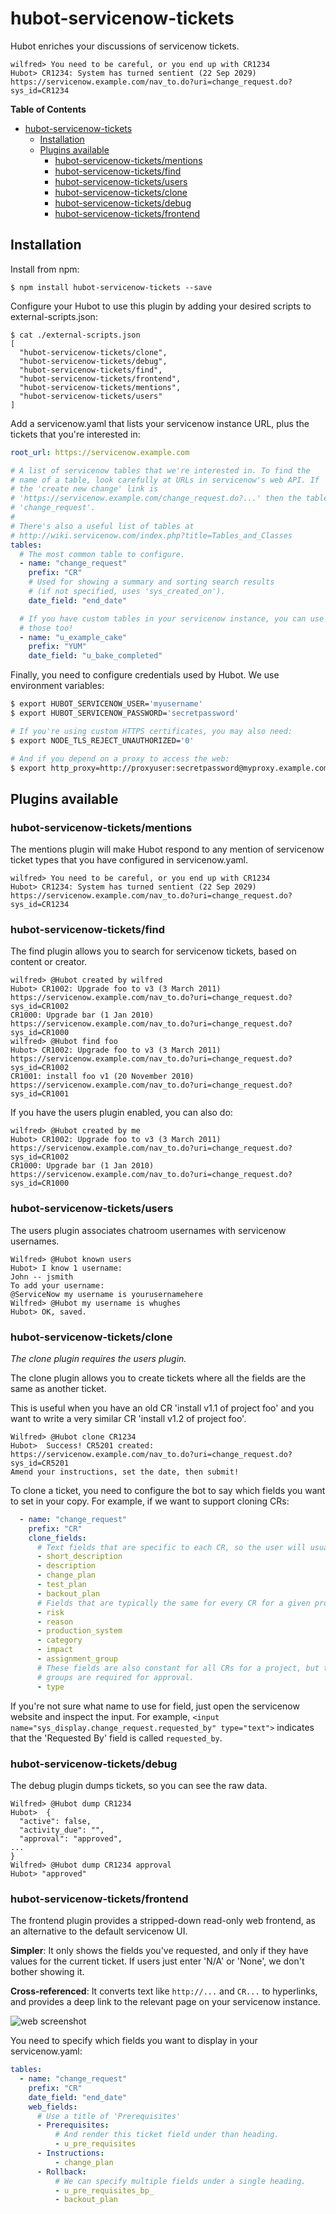 # hubot-servicenow-tickets

Hubot enriches your discussions of servicenow tickets.

```
wilfred> You need to be careful, or you end up with CR1234
Hubot> CR1234: System has turned sentient (22 Sep 2029) https://servicenow.example.com/nav_to.do?uri=change_request.do?sys_id=CR1234
```

<!-- markdown-toc start - Don't edit this section. Run M-x markdown-toc-generate-toc again -->
**Table of Contents**

- [hubot-servicenow-tickets](#hubot-servicenow-tickets)
    - [Installation](#installation)
    - [Plugins available](#plugins-available)
        - [hubot-servicenow-tickets/mentions](#hubot-servicenowmentions)
        - [hubot-servicenow-tickets/find](#hubot-servicenowfind)
        - [hubot-servicenow-tickets/users](#hubot-servicenowusers)
        - [hubot-servicenow-tickets/clone](#hubot-servicenowclone)
        - [hubot-servicenow-tickets/debug](#hubot-servicenowdebug)
        - [hubot-servicenow-tickets/frontend](#hubot-servicenowfrontend)

<!-- markdown-toc end -->

## Installation

Install from npm:

```
$ npm install hubot-servicenow-tickets --save
```

Configure your Hubot to use this plugin by adding your desired scripts
to external-scripts.json:

```
$ cat ./external-scripts.json
[
  "hubot-servicenow-tickets/clone",
  "hubot-servicenow-tickets/debug",
  "hubot-servicenow-tickets/find",
  "hubot-servicenow-tickets/frontend",
  "hubot-servicenow-tickets/mentions",
  "hubot-servicenow-tickets/users"
]
```

Add a servicenow.yaml that lists your servicenow instance URL, plus the
tickets that you're interested in:

``` yaml
root_url: https://servicenow.example.com

# A list of servicenow tables that we're interested in. To find the
# name of a table, look carefully at URLs in servicenow's web API. If
# the 'create new change' link is
# 'https://servicenow.example.com/change_request.do?...' then the table name is
# 'change_request'.
#
# There's also a useful list of tables at
# http://wiki.servicenow.com/index.php?title=Tables_and_Classes
tables:
  # The most common table to configure.
  - name: "change_request"
    prefix: "CR"
    # Used for showing a summary and sorting search results
    # (if not specified, uses 'sys_created_on').
    date_field: "end_date"

  # If you have custom tables in your servicenow instance, you can use
  # those too!
  - name: "u_example_cake"
    prefix: "YUM"
    date_field: "u_bake_completed"
```

Finally, you need to configure credentials used by Hubot. We use
environment variables:

```bash
$ export HUBOT_SERVICENOW_USER='myusername'
$ export HUBOT_SERVICENOW_PASSWORD='secretpassword'

# If you're using custom HTTPS certificates, you may also need:
$ export NODE_TLS_REJECT_UNAUTHORIZED='0'

# And if you depend on a proxy to access the web:
$ export http_proxy=http://proxyuser:secretpassword@myproxy.example.com
```

## Plugins available

### hubot-servicenow-tickets/mentions

The mentions plugin will make Hubot respond to any mention of
servicenow ticket types that you have configured in servicenow.yaml.

```
wilfred> You need to be careful, or you end up with CR1234
Hubot> CR1234: System has turned sentient (22 Sep 2029) https://servicenow.example.com/nav_to.do?uri=change_request.do?sys_id=CR1234
```

### hubot-servicenow-tickets/find

The find plugin allows you to search for servicenow tickets, based on
content or creator.

```
wilfred> @Hubot created by wilfred
Hubot> CR1002: Upgrade foo to v3 (3 March 2011) https://servicenow.example.com/nav_to.do?uri=change_request.do?sys_id=CR1002
CR1000: Upgrade bar (1 Jan 2010) https://servicenow.example.com/nav_to.do?uri=change_request.do?sys_id=CR1000
wilfred> @Hubot find foo
Hubot> CR1002: Upgrade foo to v3 (3 March 2011) https://servicenow.example.com/nav_to.do?uri=change_request.do?sys_id=CR1002
CR1001: install foo v1 (20 November 2010) https://servicenow.example.com/nav_to.do?uri=change_request.do?sys_id=CR1001
```

If you have the users plugin enabled, you can also do:

```
wilfred> @Hubot created by me
Hubot> CR1002: Upgrade foo to v3 (3 March 2011) https://servicenow.example.com/nav_to.do?uri=change_request.do?sys_id=CR1002
CR1000: Upgrade bar (1 Jan 2010) https://servicenow.example.com/nav_to.do?uri=change_request.do?sys_id=CR1000
```

### hubot-servicenow-tickets/users

The users plugin associates chatroom usernames with servicenow
usernames.

```
Wilfred> @Hubot known users
Hubot> I know 1 username:
John -- jsmith
To add your username:
@ServiceNow my username is yourusernamehere
Wilfred> @Hubot my username is whughes
Hubot> OK, saved.
```

### hubot-servicenow-tickets/clone

*The clone plugin requires the users plugin.*

The clone plugin allows you to create tickets where all the fields are
the same as another ticket.

This is useful when you have an old CR 'install v1.1 of project foo'
and you want to write a very similar CR 'install v1.2 of project foo'.

```
Wilfred> @Hubot clone CR1234
Hubot>  Success! CR5201 created: https://servicenow.example.com/nav_to.do?uri=change_request.do?sys_id=CR5201
Amend your instructions, set the date, then submit!
```

To clone a ticket, you need to configure the bot to say which fields
you want to set in your copy. For example, if we want to support
cloning CRs:

``` yaml
  - name: "change_request"
    prefix: "CR"
    clone_fields:
      # Text fields that are specific to each CR, so the user will usually need to amend.
      - short_description
      - description
      - change_plan
      - test_plan
      - backout_plan
      # Fields that are typically the same for every CR for a given project.
      - risk
      - reason
      - production_system
      - category
      - impact
      - assignment_group
      # These fields are also constant for all CRs for a project, but they often affect which
      # groups are required for approval.
      - type
```

If you're not sure what name to use for field, just open the
servicenow website and inspect the input. For example,
`<input name="sys_display.change_request.requested_by" type="text">`
indicates that the 'Requested By' field is called `requested_by`.

### hubot-servicenow-tickets/debug

The debug plugin dumps tickets, so you can see the raw data.

```
Wilfred> @Hubot dump CR1234
Hubot>  {
  "active": false,
  "activity_due": "",
  "approval": "approved",
...
}
Wilfred> @Hubot dump CR1234 approval
Hubot> "approved"
```

### hubot-servicenow-tickets/frontend

The frontend plugin provides a stripped-down read-only web frontend,
as an alternative to the default servicenow UI.

**Simpler**: It only shows the fields you've requested, and only if
they have values for the current ticket. If users just enter 'N/A' or
'None', we don't bother showing it.

**Cross-referenced**: It converts text like `http://...` and `CR...`
to hyperlinks, and provides a deep link to the relevant page on your
servicenow instance.

![web screenshot](hubot_servicenow_frontend.png)

You need to specify which fields you want to display in your
servicenow.yaml:

``` yaml
tables:
  - name: "change_request"
    prefix: "CR"
    date_field: "end_date"
    web_fields:
      # Use a title of 'Prerequisites'
      - Prerequisites:
          # And render this ticket field under than heading.
          - u_pre_requisites
      - Instructions:
          - change_plan
      - Rollback:
          # We can specify multiple fields under a single heading.
          - u_pre_requisites_bp_
          - backout_plan
```

